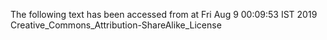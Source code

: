 The following text has been accessed from at Fri Aug 9 00:09:53 IST 2019
Creative_Commons_Attribution-ShareAlike_License
